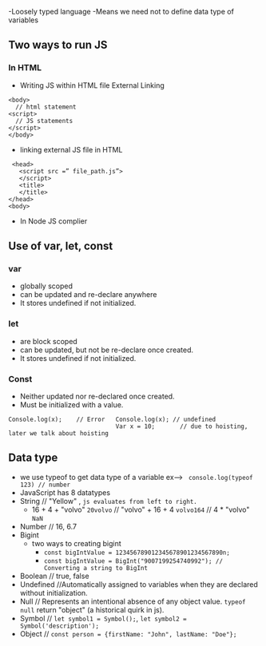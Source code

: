   -Loosely typed language
  -Means we need not to define data type of variables
## Two ways to run JS
### In HTML
  - Writing JS within HTML file	External Linking
        
```
<body>
  // html statement
<script>
  // JS statements
</script>
</body>
```
- linking external JS file in HTML 
```	
 <head>
   <script src =” file_path.js”>
   </script>
   <title>
   </title>
</head>
<body>
```

-	In Node JS complier
## Use of var, let, const
###	var
  -	globally scoped
  -	can be updated and re-declare anywhere
  -	It stores undefined if not initialized.
###	let
  -	are block scoped
  -	can be updated, but not be re-declare once created.
  -	It stores undefined if not initialized.
###	Const
  -	Neither updated nor re-declared once created.
  -	Must be initialized with a value.
```
Console.log(x);    // Error   Console.log(x); // undefined
                              Var x = 10;	    // due to hoisting, later we talk about hoisting	
```
## Data type
  - we use typeof to get data type of a variable ex--> ` console.log(typeof 123) // number`
  - JavaScript has 8 datatypes
  - String       // "Yellow" , `js evaluates from left to right.`
    - 16 + 4 + "volvo" `20volvo` // "volvo" + 16 + 4 `volvo164` // 4 * "volvo" `NaN`
  - Number       // 16, 6.7
  - Bigint
      - two ways to creating bigint
          -  `const bigIntValue = 123456789012345678901234567890n;`
          -  `const bigIntValue = BigInt("9007199254740992"); // Converting a string to BigInt
`
  - Boolean      // true, false
  - Undefined    //Automatically assigned to variables when they are declared without initialization.
  - Null         // Represents an intentional absence of any object value. `typeof null` return "object" (a historical quirk in js).
  - Symbol       // `let symbol1 = Symbol();`, `let symbol2 = Symbol('description');`
  - Object       // `const person = {firstName: "John", lastName: "Doe"};`
























































